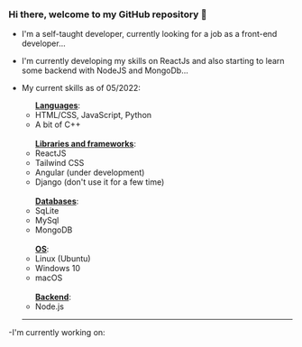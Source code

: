 ### Hi there, welcome to my GitHub repository 👋

<!--
**charliealpha094/charliealpha094** is a ✨ _special_ ✨ repository because its `README.md` (this file) appears on your GitHub profile.

Here are some ideas to get you started:

- 🔭 I’m currently working on ...
- 🌱 I’m currently learning ...
- 👯 I’m looking to collaborate on ...
- 🤔 I’m looking for help with ...
- 💬 Ask me about ...
- 📫 How to reach me: ...
- 😄 Pronouns: ...
- ⚡ Fun fact: ...
-->
- I'm a self-taught developer, currently looking for a job as a front-end developer...
- I'm currently developing my skills on ReactJs and also starting to learn some backend with NodeJS and MongoDb...
- My current skills as of 05/2022:
     <ul><ins><strong>Languages</strong></ins>:
     <li>HTML/CSS, JavaScript, Python</li>
     <li>A bit of C++</li>
     </ul>
    <br>
    <ul><ins><strong>Libraries and frameworks</ins></strong>:
     <li>ReactJS</li>
     <li>Tailwind CSS</li>
     <li>Angular (under development)</li>
     <li>Django (don't use it for a few time)</li>
    </ul>
     <br>
     <ul><ins><strong>Databases</strong></ins>:
      <li>SqLite</li>
      <li>MySql</li>
      <li>MongoDB</li>
     </ul>
     <br>
     <ul><ins><strong>OS</strong></ins>:
      <li>Linux (Ubuntu)</li>
      <li>Windows 10</li>
      <li>macOS</li>
     </ul>
     <br>
     <ul><ins><strong>Backend</strong></ins>:
      <li>Node.js</li>
     </ul>
     
     <hr>
-I'm currently working on:



